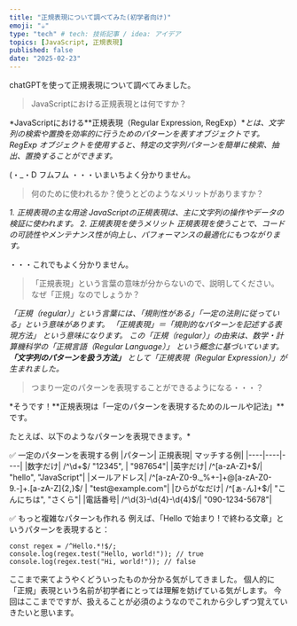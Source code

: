 ```yaml
---
title: "正規表現について調べてみた(初学者向け)"
emoji: "☕"
type: "tech" # tech: 技術記事 / idea: アイデア
topics: [JavaScript, 正規表現]
published: false
date: "2025-02-23"
---
```


chatGPTを使って正規表現について調べてみました。

> JavaScriptにおける正規表現とは何ですか？

*JavaScriptにおける**正規表現（Regular Expression, RegExp）**とは、文字列の検索や置換を効率的に行うためのパターンを表すオブジェクトです。
RegExp オブジェクトを使用すると、特定の文字列パターンを簡単に検索、抽出、置換することができます。*

(・_・D フムフム
・・・いまいちよく分かりません。

> 何のために使われるか？使うとどのようなメリットがありますか？

*1. 正規表現の主な用途
JavaScriptの正規表現は、主に文字列の操作やデータの検証に使われます。
2. 正規表現を使うメリット
正規表現を使うことで、コードの可読性やメンテナンス性が向上し、パフォーマンスの最適化にもつながります。*

・・・これでもよく分かりません。

>「正規表現」という言葉の意味が分からないので、説明してください。
> なぜ「正規」なのでしょうか？

*「正規（regular）」という言葉には、「規則性がある」「一定の法則に従っている」という意味があります。
「正規表現」＝「規則的なパターンを記述する表現方法」 という意味になります。
この「正規（regular）」の由来は、数学・計算機科学の「正規言語（Regular Language）」 という概念に基づいています。
**「文字列のパターンを扱う方法」** として「正規表現（Regular Expression）」が生まれました。*

>つまり一定のパターンを表現することができるようになる・・・？

*そうです！**正規表現は「一定のパターンを表現するためのルールや記法」**です。

たとえば、以下のようなパターンを表現できます。*

✅ 一定のパターンを表現する例
|パターン|	    正規表現|	                                            マッチする例|
|----|----|----|
|数字だけ|	    /^\d+$/	"12345",  |                                      "987654"|
|英字だけ|	    /^[a-zA-Z]+$/|	                                        "hello", "JavaScript"|
|メールアドレス|	/^[a-zA-Z0-9._%+-]+@[a-zA-Z0-9.-]+\.[a-zA-Z]{2,}$/	|    "test@example.com"|
|ひらがなだけ|	/^[ぁ-ん]+$/|	                                        "こんにちは", "さくら"|
|電話番号|	    /^\d{3}-\d{4}-\d{4}$/|	                                "090-1234-5678"|

✅ もっと複雑なパターンも作れる
例えば、「Hello で始まり ! で終わる文章」というパターンを表現すると：

~~~
const regex = /^Hello.*!$/;
console.log(regex.test("Hello, world!")); // true
console.log(regex.test("Hi, world!")); // false
~~~

ここまで来てようやくどういったものか分かる気がしてきました。
個人的に「正規」表現という名前が初学者にとっては理解を妨げている気がします。
今回はここまでですが、扱えることが必須のようなのでこれから少しずつ覚えていきたいと思います。

